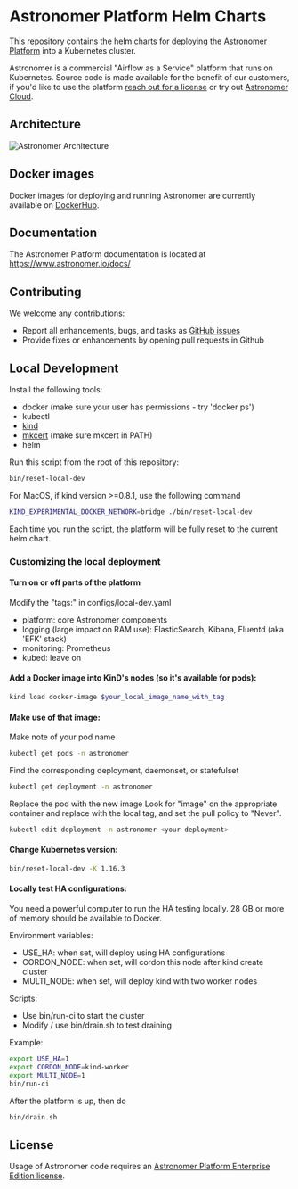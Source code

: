 # Astronomer Platform Helm Charts

This repository contains the helm charts for deploying the [Astronomer Platform](https://github.com/astronomer/astronomer) into a Kubernetes cluster.

Astronomer is a commercial "Airflow as a Service" platform that runs on Kubernetes. Source code is made available for the benefit of our customers, if you'd like to use the platform [reach out for a license](https://www.astronomer.io/enterprise/) or try out [Astronomer Cloud](https://www.astronomer.io/cloud/).

## Architecture

![Astronomer Architecture](https://assets2.astronomer.io/main/enterpriseArchitecture.svg "Astronomer Architecture")

## Docker images

Docker images for deploying and running Astronomer are currently available on
[DockerHub](https://hub.docker.com/u/astronomerinc/).

## Documentation

The Astronomer Platform documentation is located at https://www.astronomer.io/docs/

## Contributing

We welcome any contributions:

* Report all enhancements, bugs, and tasks as [GitHub issues](https://github.com/astronomerio/helm.astronomer.io/issues)
* Provide fixes or enhancements by opening pull requests in Github

## Local Development

Install the following tools:

- docker (make sure your user has permissions - try 'docker ps')
- kubectl
- [kind](https://github.com/kubernetes-sigs/kind#installation-and-usage)
- [mkcert](https://github.com/FiloSottile/mkcert) (make sure mkcert in PATH)
- helm

Run this script from the root of this repository:

```sh
bin/reset-local-dev
```

For MacOS, if kind version >=0.8.1, use the following command

```sh
KIND_EXPERIMENTAL_DOCKER_NETWORK=bridge ./bin/reset-local-dev
```

Each time you run the script, the platform will be fully reset to the current helm chart.

### Customizing the local deployment

#### Turn on or off parts of the platform

Modify the "tags:" in configs/local-dev.yaml
- platform: core Astronomer components
- logging (large impact on RAM use): ElasticSearch, Kibana, Fluentd (aka 'EFK' stack)
- monitoring: Prometheus
- kubed: leave on

#### Add a Docker image into KinD's nodes (so it's available for pods):

```sh
kind load docker-image $your_local_image_name_with_tag
```

#### Make use of that image:

Make note of your pod name

```sh
kubectl get pods -n astronomer
```

Find the corresponding deployment, daemonset, or statefulset

```sh
kubectl get deployment -n astronomer
```

Replace the pod with the new image
Look for "image" on the appropriate container and replace with the local tag,
and set the pull policy to "Never".

```sh
kubectl edit deployment -n astronomer <your deployment>
```

#### Change Kubernetes version:

```sh
bin/reset-local-dev -K 1.16.3
```

#### Locally test HA configurations:

You need a powerful computer to run the HA testing locally. 28 GB or more of memory should be available to Docker.

Environment variables:

- USE_HA: when set, will deploy using HA configurations
- CORDON_NODE: when set, will cordon this node after kind create cluster
- MULTI_NODE: when set, will deploy kind with two worker nodes

Scripts:

- Use bin/run-ci to start the cluster
- Modify / use bin/drain.sh to test draining

Example:

```sh
export USE_HA=1
export CORDON_NODE=kind-worker
export MULTI_NODE=1
bin/run-ci
```

After the platform is up, then do

```sh
bin/drain.sh
```

## License

Usage of Astronomer code requires an [Astronomer Platform Enterprise Edition license](https://github.com/astronomer/astronomer/blob/master/LICENSE).
